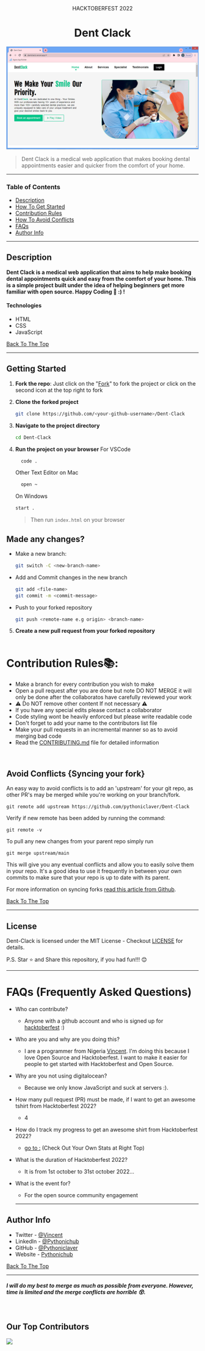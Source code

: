 <!-- @format -->
<center> HACKTOBERFEST 2022</center>

# <a name="home"><center> Dent Clack </center></a>


<!-- ##### **Note:** *The Project your going to be working on is current being developed, it will be live in the next 3days (16th of october 2022)* -->


![Project Image](./images/DentClack.png)

> Dent Clack is a medical web application that makes booking dental appointments easier and quicker from the comfort of your home.

---

### Table of Contents

- [Description](#description)
- [How To Get Started](#getting-started)
- [Contribution Rules](#contribution-rules📚)
- [How To Avoid Conflicts](#avoid-conflicts-syncing-your-fork)
- [FAQs](#faqs-frequently-asked-questions)
- [Author Info](#author-info)

---

## Description

**Dent Clack is a medical web application that aims to help make booking dental appointments quick and easy from the comfort of your home. This is a simple project built under the idea of helping beginners get more familiar with open source. Happy Coding 💙 :) !**

#### Technologies

- HTML
- CSS
- JavaScript

[Back To The Top](#home)

---

## Getting Started
1. **Fork the repo**: Just click on the "[Fork](https://github.com/pythoniclaver/Dent-Clack/fork)" to fork the project or click on the second icon at the top right to fork

2. **Clone the forked project**

     ```bash
     git clone https://github.com/<your-github-username>/Dent-Clack
     ```

3. **Navigate to the project directory**

     ```bash
     cd Dent-Clack
     ```

4. **Run the project on your browser**
     For VSCode

    ```bash
      code .
    ```
     Other Text Editor on Mac

    ```bash
      open ~
    ```
    On Windows
    ```bash
    start .
    ```
      > Then run ```index.html``` on your browser
  

## Made any changes?

- Make a new branch: 
  ```bash
  git switch -C <new-branch-name>
  ```
  
- Add and Commit changes in the new branch 
   ```bash
  git add <file-name>
  git commit -m <commit-message>
  ```
- Push to your forked repository
     ```bash
     git push <remote-name e.g origin> <branch-name>
     ```

5. **Create a new pull request from your forked repository**
<br><br>

# Contribution Rules📚:

- Make a branch for every contribution you wish to make
- Open a pull request after you are done but note DO NOT MERGE it will only be done after the collaboratos have carefully reviewed your work
- ⚠️ Do NOT remove other content If not necessary ⚠️
- If you have any special edits please contact a collaborator
- Code styling wont be heavily enforced but please write readable code
- Don't forget to add your name to the contributors list file
- Make your pull requests in an incremental manner so as to avoid merging bad code
- Read the [CONTRIBUTING.md](/CONTRIBUTING.md) file for detailed information
<br>

## Avoid Conflicts {Syncing your fork}

An easy way to avoid conflicts is to add an 'upstream' for your git repo, as other PR's may be merged while you're working on your branch/fork.

```terminal
git remote add upstream https://github.com/pythoniclaver/Dent-Clack
```

Verify if new remote has been added by running the command:

```terminal
git remote -v
```

To pull any new changes from your parent repo simply run

```terminal
git merge upstream/main
```

This will give you any eventual conflicts and allow you to easily solve them in your repo. It's a good idea to use it frequently in between your own commits to make sure that your repo is up to date with its parent.

For more information on syncing forks [read this article from Github](https://help.github.com/articles/syncing-a-fork/).


[Back To The Top](#home)

---


## License

Dent-Clack is licensed under the MIT License - Checkout [LICENSE](/LICENSE) for details.


P.S. Star ⭐ and Share this repository, if you had fun!!! 😊 

---

# FAQs (Frequently Asked Questions)

- Who can contribute?
  - Anyone with a github account and who is signed up for
    [hacktoberfest](https://hacktoberfest.digitalocean.com/) :)
- Who are you and why are you doing this?
  - I are a programmer from Nigeria [Vincent](https://www.linkedin.com/in/pythoniclaver/).
   I'm doing this because I love Open Source and Hacktoberfest. I want to make it easier for people to get started with Hacktoberfest and Open Source.
- Why are you not using digitalocean?

  - Because we only know JavaScript and suck at servers :).

- How many pull request (PR) must be made, if I want to get an awesome tshirt from Hacktoberfest 2022?
  - 4
- How do I track my progress to get an awesome shirt from Hacktoberfest 2022?
  - [go to :](https://hacktoberfest.digitalocean.com/profile/) (Check Out Your Own Stats at Right Top)
- What is the duration of Hacktoberfest 2022?
  - It is from 1st october to 31st october 2022...
- What is the event for?
  - For the open source community engagement

  ---
  
## Author Info

- Twitter - [@Vincent](https://twitter.com/vincent_coder)
- LinkedIn - [@Pythonichub](https://linkedin.com/in/pythonichub)
- GitHub - [@Pythoniclaver](https://github.com/pythoniclaver)
- Website - [Pythonichub](https://pythonichub.vercel.app)

[Back To The Top](#home)

---

##### _I will do my best to merge as much as possible from everyone. However, time is limited and the merge conflicts are horrible 😲._

<br>

## Our Top Contributors

<p align="<!-- center -->"><a href="https://github.com/pythoniclaver/Dent-Clack/graphs/contributors">
  <img src="https://contributors-img.web.app/image?repo=pythoniclaver/Dent-Clack" />
</a></p>
